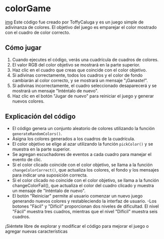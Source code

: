 # colorGame
[img](https://github.com/toffycaluga/colorGame/edit/main/img/project-2.png)
Este código fue creado por ToffyCaluga y es un juego simple de adivinanza de colores. El objetivo del juego es emparejar el color mostrado con el cuadro de color correcto.

## Cómo jugar

1. Cuando ejecutes el código, verás una cuadrícula de cuadros de colores.
2. El valor RGB del color objetivo se mostrará en la parte superior.
3. Haz clic en el cuadro que creas que coincide con el color objetivo.
4. Si adivinas correctamente, todos los cuadros y el color de fondo cambiarán al color correcto, y se mostrará un mensaje "¡Ganaste!".
5. Si adivinas incorrectamente, el cuadro seleccionado desaparecerá y se mostrará un mensaje "Inténtalo de nuevo".
6. Haz clic en el botón "Jugar de nuevo" para reiniciar el juego y generar nuevos colores.

## Explicación del código

- El código genera un conjunto aleatorio de colores utilizando la función `generateRandomColors()`.
- Asigna los colores generados a los cuadros de la cuadrícula.
- El color objetivo se elige al azar utilizando la función `pickColor()` y se muestra en la parte superior.
- Se agregan escuchadores de eventos a cada cuadro para manejar el evento de clic.
- Si el color clicado coincide con el color objetivo, se llama a la función `changeColorCorrect()`, que actualiza los colores, el fondo y los mensajes para indicar una suposición correcta.
- Si el color clicado no coincide con el color objetivo, se llama a la función changeColorFail(), que actualiza el color del cuadro clicado y muestra un mensaje de "Inténtalo de nuevo".
- El botón "Reiniciar" permite al usuario comenzar un nuevo juego generando nuevos colores y restableciendo la interfaz de usuario.
  -Los botones "Fácil" y "Difícil" proporcionan dos niveles de dificultad. El nivel "Fácil" muestra tres cuadros, mientras que el nivel "Difícil" muestra seis cuadros.

¡Siéntete libre de explorar y modificar el código para mejorar el juego o agregar nuevas características
